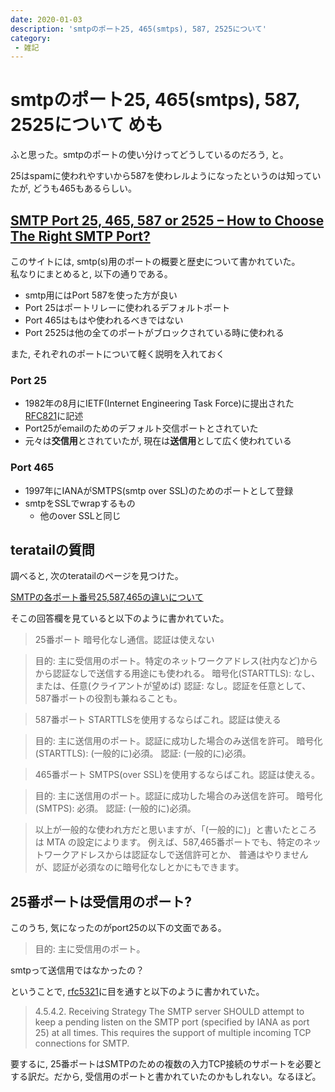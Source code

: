 ```yaml
---
date: 2020-01-03
description: 'smtpのポート25, 465(smtps), 587, 2525について'
category:
 - 雑記
---
```


# smtpのポート25, 465(smtps), 587, 2525について めも

ふと思った。smtpのポートの使い分けってどうしているのだろう, と。

25はspamに使われやすいから587を使わレルようになったというのは知っていたが, どうも465もあるらしい。

## [SMTP Port 25, 465, 587 or 2525 – How to Choose The Right SMTP Port?](https://pepipost.com/blog/25-465-587-2525-choose-the-right-smtp-port/)

このサイトには, smtp(s)用のポートの概要と歴史について書かれていた。  
私なりにまとめると, 以下の通りである。

 - smtp用にはPort 587を使った方が良い
 - Port 25はポートリレーに使われるデフォルトポート
 - Port 465はもはや使われるべきではない
 - Port 2525は他の全てのポートがブロックされている時に使われる
 
また, それぞれのポートについて軽く説明を入れておく
 
### Port 25
 - 1982年の8月にIETF(Internet Engineering Task Force)に提出された[RFC821](https://tools.ietf.org/html/rfc821)に記述
 - Port25がemailのためのデフォルト交信ポートとされていた
 - 元々は**交信用**とされていたが, 現在は**送信用**として広く使われている

### Port 465
 - 1997年にIANAがSMTPS(smtp over SSL)のためのポートとして登録
 - smtpをSSLでwrapするもの
   - 他のover SSLと同じ

## teratailの質問
調べると, 次のteratailのページを見つけた。

[SMTPの各ポート番号25,587,465の違いについて](https://teratail.com/questions/25736)

そこの回答欄を見ていると以下のように書かれていた。

> 25番ポート
暗号化なし通信。認証は使えない

> 目的: 主に受信用のポート。特定のネットワークアドレス(社内など)からから認証なしで送信する用途にも使われる。
暗号化(STARTTLS): なし、または、任意(クライアントが望めば)
認証: なし。認証を任意として、587番ポートの役割も兼ねることも。

> 587番ポート
STARTTLSを使用するならばこれ。認証は使える

> 目的: 主に送信用のポート。認証に成功した場合のみ送信を許可。
暗号化(STARTTLS): (一般的に)必須。
認証: (一般的に)必須。

> 465番ポート
SMTPS(over SSL)を使用するならばこれ。認証は使える。

> 目的: 主に送信用のポート。認証に成功した場合のみ送信を許可。
暗号化(SMTPS): 必須。
認証: (一般的に)必須。

> 以上が一般的な使われ方だと思いますが、「(一般的に)」と書いたところは MTA の設定によります。
例えば、587,465番ポートでも、特定のネットワークアドレスからは認証なしで送信許可とか、
普通はやりませんが、認証が必須なのに暗号化なしとかにもできます。

## 25番ポートは受信用のポート?
このうち, 気になったのがport25の以下の文面である。

> 目的: 主に受信用のポート。

smtpって送信用ではなかったの？

ということで, [rfc5321](https://tools.ietf.org/html/rfc5321#section-4.5.4.2)に目を通すと以下のように書かれていた。

> 4.5.4.2.  Receiving Strategy
The SMTP server SHOULD attempt to keep a pending listen on the SMTP port (specified by IANA as port 25) at all times.  This requires the support of multiple incoming TCP connections for SMTP.

要するに, 25番ポートはSMTPのための複数の入力TCP接続のサポートを必要とする訳だ。だから, 受信用のポートと書かれていたのかもしれない。なるほど。


